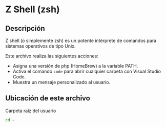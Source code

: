 # Z Shell (zsh)
## Descripción

Z shell (o simplemente zsh) es un potente intérprete de comandos para sistemas operativos de tipo Unix.

Este archivo realiza las siguientes acciones:
- Asigna una versión de php (HomeBrew) a la variable PATH.
- Activa el comando `code` para abrir cualquier carpeta con Visual Studio Code.
- Muestra un mensaje personalizado al usuario. 


## Ubicación de este archivo
Carpeta raíz del usuario

```sh
cd ~
```
